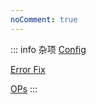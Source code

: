 ```yaml
---
noComment: true
---
```


::: info 杂项 <Badge type="tip" text="latest" />
[Config](/config/off-hibernate)

[Error Fix](/fix/nvm-president-problem-for-mac)

[OPs](/ops/pm2)
:::
